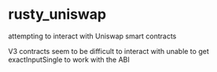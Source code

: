 # rusty_uniswap
attempting to interact with Uniswap smart contracts

V3 contracts seem to be difficult to interact with
unable to get exactInputSingle to work with the ABI
